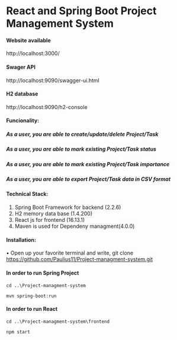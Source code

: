 # React and Spring Boot Project Management System

#### Website available
http://localhost:3000/

#### Swager API
http://localhost:9090/swagger-ui.html

####  H2 database
http://localhost:9090/h2-console

#### Funcionality: 
##### As a user, you are able to create/update/delete Project/Task
##### As a user, you are able to mark existing Project/Task status
##### As a user, you are able to mark existing Project/Task importance
##### As a user, you are able to export Project/Task data in CSV format

#### Technical Stack:
1.	Spring Boot Framework for backend (2.2.6)
2.	H2 memory data base (1.4.200)
3.	React js for frontend (16.13.1)
4.	Maven is used for Dependeny managment(4.0.0)
#### Installation:
•	Open up your favorite terminal and write, git clone https://github.com/Paulius11/Project-managment-system.git

#### In order to run Spring Project
```cd ..\Project-managment-system```

```mvn spring-boot:run```

#### In order to run React
```cd ..\Project-managment-system\frontend```

```npm start```

